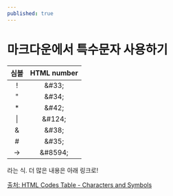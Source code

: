 ```yaml
---
published: true
---
```


# 마크다운에서 특수문자 사용하기

| 심볼 | HTML number |
|:---:|:---:|
| ! | &#38;&#35;33; |
| "	| &#38;&#35;34;	| 
| *	| &#38;&#35;42;	| 
| &#124;|	&#38;&#35;124;|
| &#38; | &#38;&#35;38; |
| &#35; | &#38;&#35;35; |
| &#8594; | &#38;&#35;8594; |


라는 식. 더 많은 내용은 아래 링크로!

[출처: HTML Codes Table - Characters and Symbols](https://ascii.cl/htmlcodes.htm)
